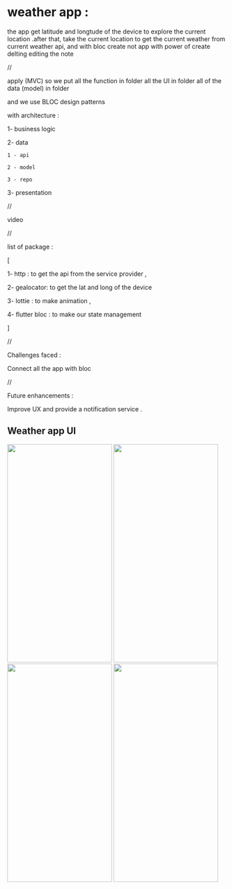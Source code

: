<h1> weather app :</h1>

<p>
the app get latitude and longtude of the device to explore the current location .after that, take the current location to get the current weather from current weather api, and with bloc create not app with power of create delting editing the note 
</p>


//

apply (MVC) so we put​ all the function in folder all the UI in folder all of the data (model) in folder 



and we use BLOC design patterns 

with architecture :

1- business logic 

2- data

    1 - api

    2 - model

    3 - repo

3- presentation

//

video 

//

 

list of package : 

[

1- http : to get the api from the service provider ,

2- gealocator: to get the lat and long of the device 

3- lottie : to  make animation  ,

4- flutter bloc : to make our state management 

]

//

Challenges faced :

Connect all the app with  bloc 

//

Future enhancements :

Improve UX and provide a notification service .

<h2>Weather app UI</h2>
<p  float="left">
 <img src="https://github.com/hamdy-farg/weather_app/assets/85253967/f3e093db-c46d-497d-91af-165e29bc4c3b" width=240 height=500>   
 <img src="https://github.com/hamdy-farg/weather_app/assets/85253967/4101e973-9b76-4949-9f85-19719034482e" width=240 height=500>
 <img src="https://github.com/hamdy-farg/weather_app/assets/85253967/af004572-593a-4af2-974d-b34fb5a6a39a" width=240 height=500>
  <img src="https://github.com/hamdy-farg/weather_app/assets/85253967/5a5a35d9-09cc-427c-b60c-5da2cf0abf5b" width=240 height=500>
 </p>


